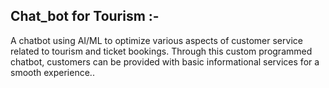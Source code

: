 ## Chat_bot for Tourism :-
A chatbot using AI/ML to optimize various aspects of customer service related to tourism and ticket bookings. Through this custom programmed chatbot, customers can be provided with basic informational services for a smooth experience..
